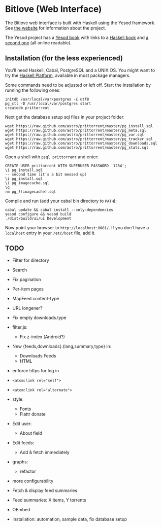 # Bitlove (Web Interface)

The Bitlove web interface is built with Haskell using the Yesod framework. See [the website](http://bitlove.org/) for information about the project.

The Yesod project has a [Yesod book](http://www.yesodweb.com/book) with links to a [Haskell book](http://learnyouahaskell.com/chapters) and [a second one](http://book.realworldhaskell.org/read/) (all online readable).

## Installation (for the less experienced)

You’ll need Haskell, Cabal, PostgreSQL and a UNIX OS. You might want to try the [Haskell Platform](http://hackage.haskell.org/platform/), available in most package managers.

Some commands need to be adjusted or left off. Start the installation by running the following ones:

    initdb /usr/local/var/postgres -E utf8
    pg_ctl -D /usr/local/var/postgres start
    createdb prittorrent

Next get the database setup sql files in your project folder:

    wget https://raw.github.com/astro/prittorrent/master/pg_install.sql
    wget https://raw.github.com/astro/prittorrent/master/pg_meta.sql
    wget https://raw.github.com/astro/prittorrent/master/pg_var.sql
    wget https://raw.github.com/astro/prittorrent/master/pg_tracker.sql
    wget https://raw.github.com/astro/prittorrent/master/pg_downloads.sql
    wget https://raw.github.com/astro/prittorrent/master/pg_stats.sql

Open a shell with `psql prittorrent` and enter:

    CREATE USER prittorrent WITH SUPERUSER PASSWORD '1234';
    \i pg_install.sql
    -- second time (it’s a bit messed up)
    \i pg_install.sql
    \i pg_imagecache.sql
    \q
    rm pg_!(imagecache).sql

Compile and run (add your cabal bin directory to `PATH`):

    cabal update && cabal install --only-dependencies
    yesod configure && yesod build
    ./dist/build/ui/ui Development

Now point your browser to `http://localhost:8081/`. If you don’t have a `localhost` entry in your `/etc/host` file, add it.

## TODO

* Filter for directory
* Search
* Fix pagination

* Per-item pages
* MapFeed content-type
* URL longener?
* Fix empty downloads.type
* filter.js:
  * Fix z-index (Android?)
* New {feeds,downloads}.{lang,summary,type} in:
  * Downloads Feeds
  * HTML
* enforce https for log in
* `<atom:link rel="self">`
* `<atom:link rel="alternate">`
* style:
  * Fonts
  * Flattr donate
* Edit user:
  * About field
* Edit feeds:
  * Add & fetch immediately
* graphs:
  * refactor
* more configurability
* Fetch & display feed summaries
* Feed summaries: X items, Y torrents
* OEmbed
* Installation: automation, sample data, fix database setup
